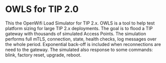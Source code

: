 # OWLS for TIP 2.0
This the OpenWifi Load Simulator for TIP 2.x. OWLS is a tool to help test platform sizing for large TIP 2.x deployments. The goal is to flood a TIP gateway with thousands of simulated Access Points. The simulation performs full mTLS, connection, state, health checks, log messages over the whole period. Exponential back-off is included when reconnections are need to the gateway. The simulated also response to some commands: blink, factory reset, upgrade, reboot.

